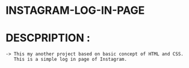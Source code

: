 # INSTAGRAM-LOG-IN-PAGE
# DESCPRIPTION :
    -> This my another project based on basic concept of HTML and CSS.
       This is a simple log in page of Instagram.
